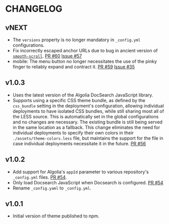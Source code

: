 # CHANGELOG

## vNEXT

* The `versions` property is no longer mandatory in `_config.yml` configurations.
* Fix incorrectly escaped anchor URLs due to bug in ancient version of [`smooth-scroll`](//npm.im/smooth-scroll). [PR #60](https://github.com/meteor/hexo-theme-meteor/pull/60) [Issue #57](https://github.com/meteor/hexo-theme-meteor/issues/57)
* mobile: The menu button no longer necessitates the use of the pinky finger to reliably expand and contract it. [PR #59](https://github.com/meteor/hexo-theme-meteor/pull/59) [Issue #35](https://github.com/meteor/hexo-theme-meteor/issues/35)

## v1.0.3

* Uses the latest version of the Algolia DocSearch JavaScript library.
* Supports using a specific CSS theme bundle, as defined by the `css_bundle` setting in the deployment's configuration, allowing individual deployments to have isolated CSS bundles, while still sharing most all of the LESS source.  This is automatically set in the global configurations and no changes are necessary. The existing bundle is still being served in the same location as a fallback.  This change eliminates the need for individual deployments to specify their own colors in their `./assets/theme-colors.less` file, but maintains the support for the file in case individual deployments necessitate it in the future.
  [PR #56](https://github.com/meteor/hexo-theme-meteor/pull/56)

## v1.0.2

* Add support for Algolia's `appId` parameter to various repository's `_config.yml` files.
  [PR #54](https://github.com/meteor/hexo-theme-meteor/pull/54).
* Only load Docsearch JavaScript when Docsearch is configured.
  [PR #54](https://github.com/meteor/hexo-theme-meteor/pull/54)
* Rename `_config.yaml` to `_config.yml`.

## v1.0.1

* Initial version of theme published to npm.
